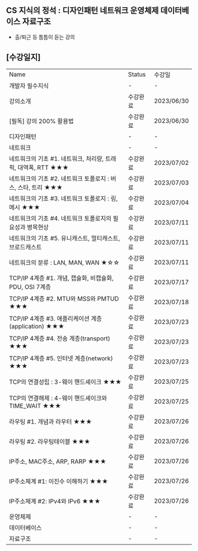 ## CS 지식의 정석 : 디자인패턴 네트워크 운영체제 데이터베이스 자료구조
- 출/퇴근 등 틈틈이 듣는 강의

## [수강일지]
|                  |        |            |
|------------------|--------|------------|
| Name             | Status | 수강일        |
| 개발자 필수지식         | -      | -          |
| 강의소개             | 수강완료   | 2023/06/30 |
| [필독] 강의 200% 활용법 | 수강완료   | 2023/06/30 |
| 디자인패턴            | -      | -          |
| 네트워크             | -      | -          |
| 네트워크의 기초 #1. 네트워크, 처리량, 트래픽, 대역폭, RTT ★★★ | 수강완료   | 2023/07/02 |
| 네트워크의 기초 #2. 네트워크 토폴로지 : 버스, 스타, 트리 ★★★ | 수강완료   | 2023/07/03 |
| 네트워크의 기초 #3. 네트워크 토폴로지 : 링, 메시 ★★★ | 수강완료   | 2023/07/04 |
| 네트워크의 기초 #4. 네트워크 토폴로지의 필요성과 병목현상 | 수강완료   | 2023/07/11 |
| 네트워크의 기초 #5. 유니캐스트, 멀티캐스트, 브로드캐스트 | 수강완료   | 2023/07/11 |
| 네트워크의 분류 : LAN, MAN, WAN ★☆☆ | 수강완료   | 2023/07/11 |
| TCP/IP 4계층 #1. 개념, 캡슐화, 비캡슐화, PDU, OSI 7계층 | 수강완료   | 2023/07/17 |
| TCP/IP 4계층 #2. MTU와 MSS와 PMTUD ★★★ | 수강완료   | 2023/07/18 |
| TCP/IP 4계층 #3. 애플리케이션 계층(application) ★★★ | 수강완료   | 2023/07/23 |
| TCP/IP 4계층 #4. 전송 계층(transport) ★★★ | 수강완료   | 2023/07/23 |
| TCP/IP 4계층 #5. 인터넷 계층(network) ★★★ | 수강완료   | 2023/07/23 |
| TCP의 연결성립 : 3-웨이 핸드셰이크 ★★★ | 수강완료   | 2023/07/25 |
| TCP의 연결해제 : 4-웨이 핸드셰이크와TIME_WAIT ★★★ | 수강완료   | 2023/07/25 |
| 라우팅 #1. 개념과 라우터 ★★★ | 수강완료   | 2023/07/26 |
| 라우팅 #2. 라우팅테이블 ★★★ | 수강완료   | 2023/07/26 |
| IP주소, MAC주소, ARP, RARP ★★★ | 수강완료   | 2023/07/26 |
| IP주소체계 #1: 이진수 이해하기 ★★★ | 수강완료   | 2023/07/26 |
| IP주소체계 #2: IPv4와 IPv6 ★★★ | 수강완료   | 2023/07/26 |
| 운영체제             | -      | -          |
| 데이터베이스           | -      | -          |
| 자료구조             | -      | -          |
